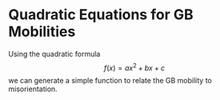 # Quadratic Equations for GB Mobilities

Using the quadratic formula
$$ f(x) = ax^2 + bx + c $$
we can generate a simple function to relate the GB mobility to misorientation.

